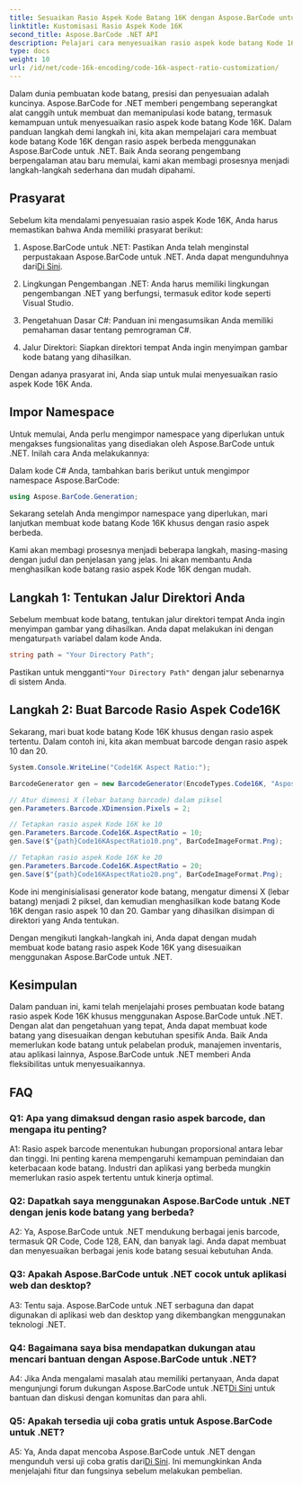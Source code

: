 ```yaml
---
title: Sesuaikan Rasio Aspek Kode Batang 16K dengan Aspose.BarCode untuk .NET
linktitle: Kustomisasi Rasio Aspek Kode 16K
second_title: Aspose.BarCode .NET API
description: Pelajari cara menyesuaikan rasio aspek kode batang Kode 16K menggunakan Aspose.BarCode untuk .NET. Buat kode batang yang tepat untuk aplikasi Anda.
type: docs
weight: 10
url: /id/net/code-16k-encoding/code-16k-aspect-ratio-customization/
---
```

Dalam dunia pembuatan kode batang, presisi dan penyesuaian adalah kuncinya. Aspose.BarCode for .NET memberi pengembang seperangkat alat canggih untuk membuat dan memanipulasi kode batang, termasuk kemampuan untuk menyesuaikan rasio aspek kode batang Kode 16K. Dalam panduan langkah demi langkah ini, kita akan mempelajari cara membuat kode batang Kode 16K dengan rasio aspek berbeda menggunakan Aspose.BarCode untuk .NET. Baik Anda seorang pengembang berpengalaman atau baru memulai, kami akan membagi prosesnya menjadi langkah-langkah sederhana dan mudah dipahami.

## Prasyarat

Sebelum kita mendalami penyesuaian rasio aspek Kode 16K, Anda harus memastikan bahwa Anda memiliki prasyarat berikut:

1.  Aspose.BarCode untuk .NET: Pastikan Anda telah menginstal perpustakaan Aspose.BarCode untuk .NET. Anda dapat mengunduhnya dari[Di Sini](https://releases.aspose.com/barcode/net/).

2. Lingkungan Pengembangan .NET: Anda harus memiliki lingkungan pengembangan .NET yang berfungsi, termasuk editor kode seperti Visual Studio.

3. Pengetahuan Dasar C#: Panduan ini mengasumsikan Anda memiliki pemahaman dasar tentang pemrograman C#.

4. Jalur Direktori: Siapkan direktori tempat Anda ingin menyimpan gambar kode batang yang dihasilkan.

Dengan adanya prasyarat ini, Anda siap untuk mulai menyesuaikan rasio aspek Kode 16K Anda.

## Impor Namespace

Untuk memulai, Anda perlu mengimpor namespace yang diperlukan untuk mengakses fungsionalitas yang disediakan oleh Aspose.BarCode untuk .NET. Inilah cara Anda melakukannya:

Dalam kode C# Anda, tambahkan baris berikut untuk mengimpor namespace Aspose.BarCode:

```csharp
using Aspose.BarCode.Generation;
```

Sekarang setelah Anda mengimpor namespace yang diperlukan, mari lanjutkan membuat kode batang Kode 16K khusus dengan rasio aspek berbeda.

Kami akan membagi prosesnya menjadi beberapa langkah, masing-masing dengan judul dan penjelasan yang jelas. Ini akan membantu Anda menghasilkan kode batang rasio aspek Kode 16K dengan mudah.

## Langkah 1: Tentukan Jalur Direktori Anda

 Sebelum membuat kode batang, tentukan jalur direktori tempat Anda ingin menyimpan gambar yang dihasilkan. Anda dapat melakukan ini dengan mengatur`path` variabel dalam kode Anda.

```csharp
string path = "Your Directory Path";
```

 Pastikan untuk mengganti`"Your Directory Path"` dengan jalur sebenarnya di sistem Anda.

## Langkah 2: Buat Barcode Rasio Aspek Code16K

Sekarang, mari buat kode batang Kode 16K khusus dengan rasio aspek tertentu. Dalam contoh ini, kita akan membuat barcode dengan rasio aspek 10 dan 20.

```csharp
System.Console.WriteLine("Code16K Aspect Ratio:");

BarcodeGenerator gen = new BarcodeGenerator(EncodeTypes.Code16K, "Aspose.BarCode");

// Atur dimensi X (lebar batang barcode) dalam piksel
gen.Parameters.Barcode.XDimension.Pixels = 2;

// Tetapkan rasio aspek Kode 16K ke 10
gen.Parameters.Barcode.Code16K.AspectRatio = 10;
gen.Save($"{path}Code16KAspectRatio10.png", BarCodeImageFormat.Png);

// Tetapkan rasio aspek Kode 16K ke 20
gen.Parameters.Barcode.Code16K.AspectRatio = 20;
gen.Save($"{path}Code16KAspectRatio20.png", BarCodeImageFormat.Png);
```

Kode ini menginisialisasi generator kode batang, mengatur dimensi X (lebar batang) menjadi 2 piksel, dan kemudian menghasilkan kode batang Kode 16K dengan rasio aspek 10 dan 20. Gambar yang dihasilkan disimpan di direktori yang Anda tentukan.

Dengan mengikuti langkah-langkah ini, Anda dapat dengan mudah membuat kode batang rasio aspek Kode 16K yang disesuaikan menggunakan Aspose.BarCode untuk .NET.

## Kesimpulan

Dalam panduan ini, kami telah menjelajahi proses pembuatan kode batang rasio aspek Kode 16K khusus menggunakan Aspose.BarCode untuk .NET. Dengan alat dan pengetahuan yang tepat, Anda dapat membuat kode batang yang disesuaikan dengan kebutuhan spesifik Anda. Baik Anda memerlukan kode batang untuk pelabelan produk, manajemen inventaris, atau aplikasi lainnya, Aspose.BarCode untuk .NET memberi Anda fleksibilitas untuk menyesuaikannya.

## FAQ

### Q1: Apa yang dimaksud dengan rasio aspek barcode, dan mengapa itu penting?

A1: Rasio aspek barcode menentukan hubungan proporsional antara lebar dan tinggi. Ini penting karena mempengaruhi kemampuan pemindaian dan keterbacaan kode batang. Industri dan aplikasi yang berbeda mungkin memerlukan rasio aspek tertentu untuk kinerja optimal.

### Q2: Dapatkah saya menggunakan Aspose.BarCode untuk .NET dengan jenis kode batang yang berbeda?

A2: Ya, Aspose.BarCode untuk .NET mendukung berbagai jenis barcode, termasuk QR Code, Code 128, EAN, dan banyak lagi. Anda dapat membuat dan menyesuaikan berbagai jenis kode batang sesuai kebutuhan Anda.

### Q3: Apakah Aspose.BarCode untuk .NET cocok untuk aplikasi web dan desktop?

A3: Tentu saja. Aspose.BarCode untuk .NET serbaguna dan dapat digunakan di aplikasi web dan desktop yang dikembangkan menggunakan teknologi .NET.

### Q4: Bagaimana saya bisa mendapatkan dukungan atau mencari bantuan dengan Aspose.BarCode untuk .NET?

 A4: Jika Anda mengalami masalah atau memiliki pertanyaan, Anda dapat mengunjungi forum dukungan Aspose.BarCode untuk .NET[Di Sini](https://forum.aspose.com/c/barcode/13) untuk bantuan dan diskusi dengan komunitas dan para ahli.

### Q5: Apakah tersedia uji coba gratis untuk Aspose.BarCode untuk .NET?

 A5: Ya, Anda dapat mencoba Aspose.BarCode untuk .NET dengan mengunduh versi uji coba gratis dari[Di Sini](https://releases.aspose.com/). Ini memungkinkan Anda menjelajahi fitur dan fungsinya sebelum melakukan pembelian.
